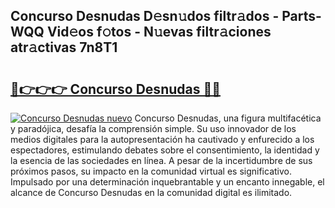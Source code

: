 ## Concurso Desnudas D𝚎sn𝚞dos filtr𝚊dos - Parts-WQQ Vid𝚎os f𝚘tos - N𝚞evas filtr𝚊ciones atr𝚊ctivas 7n8T1

# <h2><a href="http://mb4yyr.tromn.icu/?c=Concurso+Desnudas">🔗👉👉👉 Concurso Desnudas 🔗🔗</a></h2>

[![Concurso Desnudas nuevo](https://i.imgur.com/pEAQMta.gif)](http://mb4yyr.tromn.icu/?c=Concurso+Desnudas)
Concurso Desnudas, una figura multifacética y paradójica, desafía la comprensión simple. Su uso innovador de los medios digitales para la autopresentación ha cautivado y enfurecido a los espectadores, estimulando debates sobre el consentimiento, la identidad y la esencia de las sociedades en línea. A pesar de la incertidumbre de sus próximos pasos, su impacto en la comunidad virtual es significativo. Impulsado por una determinación inquebrantable y un encanto innegable, el alcance de Concurso Desnudas en la comunidad digital es ilimitado.
